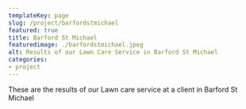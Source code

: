 ```yaml
---
templateKey: page
slug: /project/barfordstmichael
featured: true
title: Barford St Michael
featuredimage: ./barfordstmichael.jpeg
alt: Results of our Lawn Care Service in Barford St Michael
categories:
- project
---
```

These are the results of our Lawn care service at a client in Barford St Michael


